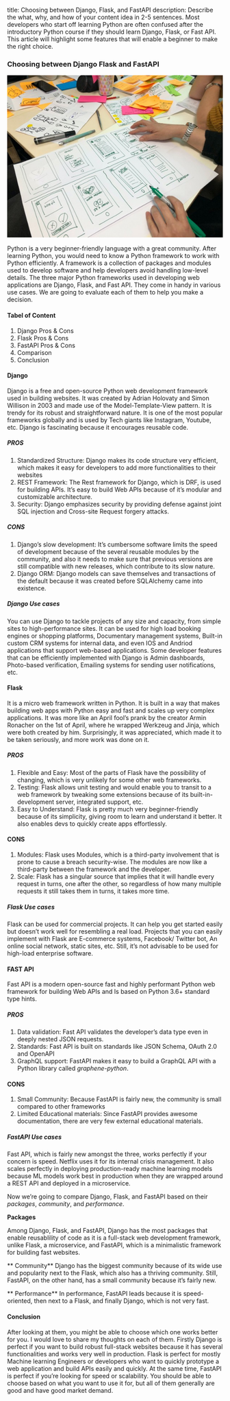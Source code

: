 title: Choosing between Django, Flask, and FastAPI
description: Describe the what, why, and how of your content idea in 2-5 sentences.
Most developers who start off learning Python are often confused after the introductory Python course if they should learn Django, Flask, or Fast API. This article will highlight some features that will enable a beginner to make the right choice.

### Choosing between Django Flask and FastAPI



![Simple](https://github.com/jamessandy/engineering-education/blob/new-article/articles/prototyping-machine-learning-models-with-streamlit/hero.jpg)

Python is a very beginner-friendly language with a great community. After learning Python, you would need to know a Python framework to work with Python efficiently. A framework is a collection of packages and modules used to develop software and help developers avoid handling low-level details. The three major Python frameworks used in developing web applications are Django, Flask, and Fast API. They come in handy in various use cases. We are going to evaluate each of them to help you make a decision.

#### Tabel of Content
1. Django Pros & Cons
2. Flask Pros & Cons
3. FastAPI Pros & Cons
4. Comparison
5. Conclusion


#### Django
Django is a free and open-source Python web development framework used in building websites. It was created by Adrian Holovaty and Simon Willison in 2003 and made use of the Model-Template-View pattern. It is trendy for its robust and straightforward nature. It is one of the most popular frameworks globally and is used by Tech giants like Instagram, Youtube, etc. Django is fascinating because it encourages reusable code.

##### PROS
1. Standardized Structure: Django makes its code structure very efficient, which makes it easy for developers to add more functionalities to their websites
2. REST Framework: The Rest framework for Django, which is DRF, is used for building APIs. It’s easy to build Web APIs because of it’s modular and customizable architecture.
3. Security: Django emphasizes security by providing defense against joint SQL injection and Cross-site Request forgery attacks.


##### CONS
1. Django’s slow development: It’s cumbersome software limits the speed of development because of the several reusable modules by the community, and also it needs to make sure that previous versions are still compatible with new releases, which contribute to its slow nature. 
2. Django ORM: Django models can save themselves and transactions of the default because it was created before SQLAlchemy came into existence.

##### Django Use cases
You can use Django to tackle projects of any size and capacity, from simple sites to high-performance sites. It can be used for high load booking engines or shopping platforms, Documentary management systems, Built-in custom CRM systems for internal data, and even IOS and Andriod applications that support web-based applications. Some developer features that can be efficiently implemented with Django is Admin dashboards, Photo-based verification, Emailing systems for sending user notifications, etc.

#### Flask
It is a micro web framework written in Python. It is built in a way that makes building web apps with Python easy and fast and scales up very complex applications. It was more like an April fool’s prank by the creator Armin Ronacher on the 1st of April, where he wrapped Werkzeug and Jinja, which were both created by him. Surprisingly, it was appreciated, which made it to be taken seriously, and more work was done on it.

##### PROS
1. Flexible and Easy: Most of the parts of Flask have the possibility of changing, which is very unlikely for some other web frameworks.
2. Testing: Flask allows unit testing and would enable you to transit to a web framework by tweaking some extensions because of its built-in-development server, integrated support, etc.
3. Easy to Understand: Flask is pretty much very beginner-friendly because of its simplicity, giving room to learn and understand it better. It also enables devs to quickly create apps effortlessly. 

#### CONS
1. Modules: Flask uses Modules, which is a third-party involvement that is prone to cause a breach security-wise. The modules are now like a third-party between the framework and the developer.
2. Scale: Flask has a singular source that implies that it will handle every request in turns, one after the other, so regardless of how many multiple requests it still takes them in turns, it takes more time.

##### Flask Use cases
Flask can be used for commercial projects. It can help you get started easily but doesn’t work well for resembling a real load. Projects that you can easily implement with Flask are E-commerce systems, Facebook/ Twitter bot, An online social network, static sites, etc. Still, it’s not advisable to be used for high-load enterprise software.

#### FAST API  
Fast API is a modern open-source fast and highly performant Python web framework for building Web APIs and Is based on Python 3.6+ standard type hints. 

##### PROS
1. Data validation: Fast API validates the developer’s data type even in deeply nested JSON requests.
2. Standards: Fast API is built on standards like JSON Schema, OAuth 2.0 and OpenAPI
3. GraphQL support: FastAPI makes it easy to build a GraphQL API with a Python library called *graphene-python*.

#### CONS
1. Small Community: Because FastAPI is fairly new, the community is small compared to other frameworks
2. Limited Educational materials: Since FastAPI provides awesome documentation, there are very few external educational materials.

##### FastAPI Use cases
Fast API, which is fairly new amongst the three, works perfectly if your concern is speed. Netflix uses it for its internal crisis management. It also scales perfectly in deploying production-ready machine learning models because ML models work best in production when they are wrapped around a REST API and deployed in a microservice.

Now we’re going to compare Django, Flask, and FastAPI based on their *packages*, *community*, and *performance*.

**Packages**

Among Django, Flask, and FastAPI, Django has the most packages that enable reusablility of code as it is a full-stack web development framework, unlike Flask, a microservice, and FastAPI, which is a minimalistic framework for building fast websites.

** Community**
Django has the biggest community because of its wide use and popularity next to the Flask, which also has a thriving community. Still, FastAPI, on the other hand, has a small community because it’s fairly new.

** Performance**
In performance, FastAPI leads because it is speed-oriented, then next to a Flask, and finally Django, which is not very fast.

#### Conclusion
After looking at them, you might be able to choose which one works better for you. I would love to share my thoughts on each of them. Firstly Django is perfect if you want to build robust full-stack websites because it has several functionalities and works very well in production. Flask is perfect for mostly Machine learning Engineers or developers who want to quickly prototype a web application and build APIs easily and quickly. At the same time, FastAPI is perfect if you’re looking for speed or scalability. You should be able to choose based on what you want to use it for, but all of them generally are good and have good market demand.

